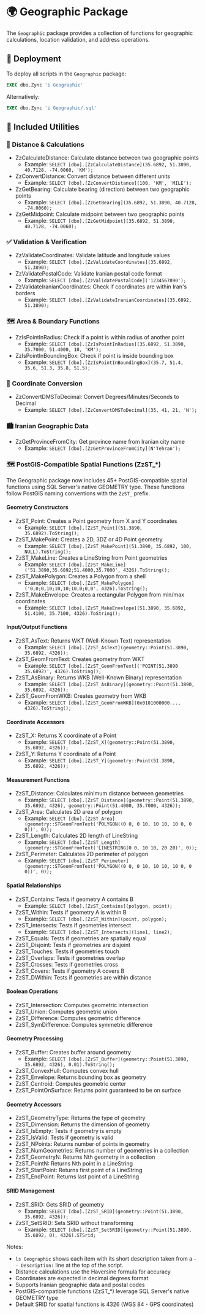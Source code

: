 # 🌍 Geographic Package

The `Geographic` package provides a collection of functions for geographic calculations, location validation, and address operations.

## 🚀 Deployment

To deploy all scripts in the `Geographic` package:
```sql
EXEC dbo.Zync 'i Geographic'
```
Alternatively:
```sql
EXEC dbo.Zync 'i Geographic/.sql'
```

## 📜 Included Utilities

### 📏 Distance & Calculations
- ZzCalculateDistance: Calculate distance between two geographic points
	- Example: `SELECT [dbo].[ZzCalculateDistance](35.6892, 51.3890, 40.7128, -74.0060, 'KM');`
- ZzConvertDistance: Convert distance between different units
	- Example: `SELECT [dbo].[ZzConvertDistance](100, 'KM', 'MILE');`
- ZzGetBearing: Calculate bearing (direction) between two geographic points
	- Example: `SELECT [dbo].[ZzGetBearing](35.6892, 51.3890, 40.7128, -74.0060);`
- ZzGetMidpoint: Calculate midpoint between two geographic points
	- Example: `SELECT [dbo].[ZzGetMidpoint](35.6892, 51.3890, 40.7128, -74.0060);`

### ✅ Validation & Verification
- ZzValidateCoordinates: Validate latitude and longitude values
	- Example: `SELECT [dbo].[ZzValidateCoordinates](35.6892, 51.3890);`
- ZzValidatePostalCode: Validate Iranian postal code format
	- Example: `SELECT [dbo].[ZzValidatePostalCode]('1234567890');`
- ZzValidateIranianCoordinates: Check if coordinates are within Iran's borders
	- Example: `SELECT [dbo].[ZzValidateIranianCoordinates](35.6892, 51.3890);`

### 🗺️ Area & Boundary Functions
- ZzIsPointInRadius: Check if a point is within radius of another point
	- Example: `SELECT [dbo].[ZzIsPointInRadius](35.6892, 51.3890, 35.7000, 51.4000, 10, 'KM');`
- ZzIsPointInBoundingBox: Check if point is inside bounding box
	- Example: `SELECT [dbo].[ZzIsPointInBoundingBox](35.7, 51.4, 35.6, 51.3, 35.8, 51.5);`

### 🔄 Coordinate Conversion
- ZzConvertDMSToDecimal: Convert Degrees/Minutes/Seconds to Decimal
	- Example: `SELECT [dbo].[ZzConvertDMSToDecimal](35, 41, 21, 'N');`

### 🏙️ Iranian Geographic Data
- ZzGetProvinceFromCity: Get province name from Iranian city name
	- Example: `SELECT [dbo].[ZzGetProvinceFromCity](N'Tehran');`

### 🗺️ PostGIS-Compatible Spatial Functions (ZzST_*)

The Geographic package now includes 45+ PostGIS-compatible spatial functions using SQL Server's native GEOMETRY type. These functions follow PostGIS naming conventions with the `ZzST_` prefix.

#### Geometry Constructors
- ZzST_Point: Creates a Point geometry from X and Y coordinates
	- Example: `SELECT [dbo].[ZzST_Point](51.3890, 35.6892).ToString();`
- ZzST_MakePoint: Creates a 2D, 3DZ or 4D Point geometry
	- Example: `SELECT [dbo].[ZzST_MakePoint](51.3890, 35.6892, 100, NULL).ToString();`
- ZzST_MakeLine: Creates a LineString from Point geometries
	- Example: `SELECT [dbo].[ZzST_MakeLine]('51.3890,35.6892;51.4000,35.7000', 4326).ToString();`
- ZzST_MakePolygon: Creates a Polygon from a shell
	- Example: `SELECT [dbo].[ZzST_MakePolygon]('0,0;0,10;10,10;10,0;0,0', 4326).ToString();`
- ZzST_MakeEnvelope: Creates a rectangular Polygon from min/max coordinates
	- Example: `SELECT [dbo].[ZzST_MakeEnvelope](51.3890, 35.6892, 51.4100, 35.7100, 4326).ToString();`

#### Input/Output Functions
- ZzST_AsText: Returns WKT (Well-Known Text) representation
	- Example: `SELECT [dbo].[ZzST_AsText](geometry::Point(51.3890, 35.6892, 4326));`
- ZzST_GeomFromText: Creates geometry from WKT
	- Example: `SELECT [dbo].[ZzST_GeomFromText]('POINT(51.3890 35.6892)', 4326).ToString();`
- ZzST_AsBinary: Returns WKB (Well-Known Binary) representation
	- Example: `SELECT [dbo].[ZzST_AsBinary](geometry::Point(51.3890, 35.6892, 4326));`
- ZzST_GeomFromWKB: Creates geometry from WKB
	- Example: `SELECT [dbo].[ZzST_GeomFromWKB](0x0101000000..., 4326).ToString();`

#### Coordinate Accessors
- ZzST_X: Returns X coordinate of a Point
	- Example: `SELECT [dbo].[ZzST_X](geometry::Point(51.3890, 35.6892, 4326));`
- ZzST_Y: Returns Y coordinate of a Point
	- Example: `SELECT [dbo].[ZzST_Y](geometry::Point(51.3890, 35.6892, 4326));`

#### Measurement Functions
- ZzST_Distance: Calculates minimum distance between geometries
	- Example: `SELECT [dbo].[ZzST_Distance](geometry::Point(51.3890, 35.6892, 4326), geometry::Point(51.4000, 35.7000, 4326));`
- ZzST_Area: Calculates 2D area of polygon
	- Example: `SELECT [dbo].[ZzST_Area](geometry::STGeomFromText('POLYGON((0 0, 0 10, 10 10, 10 0, 0 0))', 0));`
- ZzST_Length: Calculates 2D length of LineString
	- Example: `SELECT [dbo].[ZzST_Length](geometry::STGeomFromText('LINESTRING(0 0, 10 10, 20 20)', 0));`
- ZzST_Perimeter: Calculates 2D perimeter of polygon
	- Example: `SELECT [dbo].[ZzST_Perimeter](geometry::STGeomFromText('POLYGON((0 0, 0 10, 10 10, 10 0, 0 0))', 0));`

#### Spatial Relationships
- ZzST_Contains: Tests if geometry A contains B
	- Example: `SELECT [dbo].[ZzST_Contains](polygon, point);`
- ZzST_Within: Tests if geometry A is within B
	- Example: `SELECT [dbo].[ZzST_Within](point, polygon);`
- ZzST_Intersects: Tests if geometries intersect
	- Example: `SELECT [dbo].[ZzST_Intersects](line1, line2);`
- ZzST_Equals: Tests if geometries are spatially equal
- ZzST_Disjoint: Tests if geometries are disjoint
- ZzST_Touches: Tests if geometries touch
- ZzST_Overlaps: Tests if geometries overlap
- ZzST_Crosses: Tests if geometries cross
- ZzST_Covers: Tests if geometry A covers B
- ZzST_DWithin: Tests if geometries are within distance

#### Boolean Operations
- ZzST_Intersection: Computes geometric intersection
- ZzST_Union: Computes geometric union
- ZzST_Difference: Computes geometric difference
- ZzST_SymDifference: Computes symmetric difference

#### Geometry Processing
- ZzST_Buffer: Creates buffer around geometry
	- Example: `SELECT [dbo].[ZzST_Buffer](geometry::Point(51.3890, 35.6892, 4326), 0.01).ToString();`
- ZzST_ConvexHull: Computes convex hull
- ZzST_Envelope: Returns bounding box as geometry
- ZzST_Centroid: Computes geometric center
- ZzST_PointOnSurface: Returns point guaranteed to be on surface

#### Geometry Accessors
- ZzST_GeometryType: Returns the type of geometry
- ZzST_Dimension: Returns the dimension of geometry
- ZzST_IsEmpty: Tests if geometry is empty
- ZzST_IsValid: Tests if geometry is valid
- ZzST_NPoints: Returns number of points in geometry
- ZzST_NumGeometries: Returns number of geometries in a collection
- ZzST_GeometryN: Returns Nth geometry in a collection
- ZzST_PointN: Returns Nth point in a LineString
- ZzST_StartPoint: Returns first point of a LineString
- ZzST_EndPoint: Returns last point of a LineString

#### SRID Management
- ZzST_SRID: Gets SRID of geometry
	- Example: `SELECT [dbo].[ZzST_SRID](geometry::Point(51.3890, 35.6892, 4326));`
- ZzST_SetSRID: Sets SRID without transforming
	- Example: `SELECT [dbo].[ZzST_SetSRID](geometry::Point(51.3890, 35.6892, 0), 4326).STSrid;`

Notes:
- `ls Geographic` shows each item with its short description taken from a `-- Description:` line at the top of the script.
- Distance calculations use the Haversine formula for accuracy
- Coordinates are expected in decimal degrees format
- Supports Iranian geographic data and postal codes
- PostGIS-compatible functions (ZzST_*) leverage SQL Server's native GEOMETRY type
- Default SRID for spatial functions is 4326 (WGS 84 - GPS coordinates)